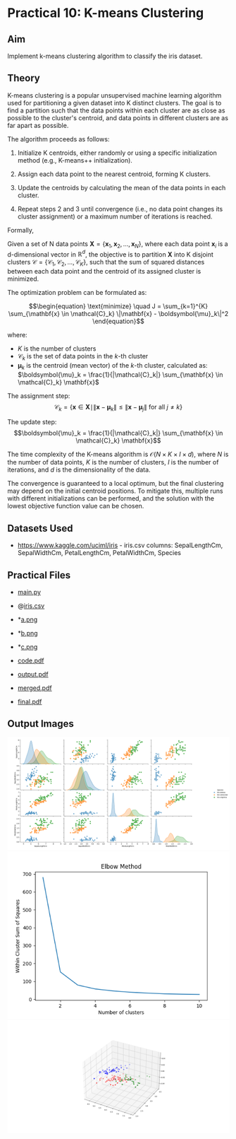 # Practical 10: K-means Clustering

## Aim

Implement k-means clustering algorithm to classify the iris dataset.

## Theory

K-means clustering is a popular unsupervised machine learning algorithm used for partitioning a given dataset into K distinct clusters. The goal is to find a partition such that the data points within each cluster are as close as possible to the cluster's centroid, and data points in different clusters are as far apart as possible.

The algorithm proceeds as follows:

1. Initialize K centroids, either randomly or using a specific initialization method (e.g., K-means++ initialization).

2. Assign each data point to the nearest centroid, forming K clusters.

3. Update the centroids by calculating the mean of the data points in each cluster.

4. Repeat steps 2 and 3 until convergence (i.e., no data point changes its cluster assignment) or a maximum number of iterations is reached.

Formally,

Given a set of N data points $\mathbf{X} = \{\mathbf{x}_1, \mathbf{x}_2, \ldots, \mathbf{x}_N\}$, where each data point $\mathbf{x}_i$ is a d-dimensional vector in $\mathbb{R}^d$, the objective is to partition $\mathbf{X}$ into K disjoint clusters $\mathcal{C} = \{\mathcal{C}_1, \mathcal{C}_2, \ldots, \mathcal{C}_K\}$, such that the sum of squared distances between each data point and the centroid of its assigned cluster is minimized.

The optimization problem can be formulated as:

$$\begin{equation}
\text{minimize} \quad J = \sum_{k=1}^{K} \sum_{\mathbf{x} \in \mathcal{C}_k} \|\mathbf{x} - \boldsymbol{\mu}_k\|^2
\end{equation}$$

where:
- $K$ is the number of clusters
- $\mathcal{C}_k$ is the set of data points in the $k$-th cluster
- $\boldsymbol{\mu}_k$ is the centroid (mean vector) of the $k$-th cluster, calculated as: $\boldsymbol{\mu}_k = \frac{1}{|\mathcal{C}_k|} \sum_{\mathbf{x} \in \mathcal{C}_k} \mathbf{x}$

The assignment step:
$$\mathcal{C}_k = \{\mathbf{x} \in \mathbf{X} \mid \|\mathbf{x} - \boldsymbol{\mu}_k\| \leq \|\mathbf{x} - \boldsymbol{\mu}_j\| \text{ for all } j \neq k\}$$

The update step:
$$\boldsymbol{\mu}_k = \frac{1}{|\mathcal{C}_k|} \sum_{\mathbf{x} \in \mathcal{C}_k} \mathbf{x}$$

The time complexity of the K-means algorithm is $\mathcal{O}(N \times K \times I \times d)$, where $N$ is the number of data points, $K$ is the number of clusters, $I$ is the number of iterations, and $d$ is the dimensionality of the data.

The convergence is guaranteed to a local optimum, but the final clustering may depend on the initial centroid positions. To mitigate this, multiple runs with different initializations can be performed, and the solution with the lowest objective function value can be chosen.

## Datasets Used

- <https://www.kaggle.com/uciml/iris> - iris.csv
    columns: SepalLengthCm, SepalWidthCm, PetalLengthCm, PetalWidthCm, Species

## Practical Files

- [main.py](./main.py)
- @[iris.csv](./iris.csv)
- *[a.png](./a.png)
- *[b.png](./b.png)
- *[c.png](./c.png)

- [code.pdf](./code.pdf)
- [output.pdf](./output.pdf)
- [merged.pdf](./merged.pdf)
- [final.pdf](./final.pdf)

## Output Images

![a.png](./a.png)
![b.png](./b.png)
![c.png](./c.png)